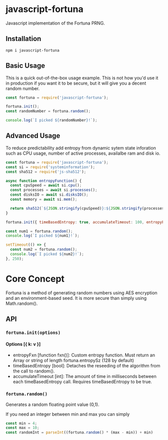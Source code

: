 # javascript-fortuna

Javascript implementation of the Fortuna PRNG. 

## Installation

`npm i javascript-fortuna`

## Basic Usage

This is a quick out-of-the-box usage example. This is not how you'd use it in production if you want it to be secure, but it will give you a decent random number.

```javascript
const fortuna = require('javascript-fortuna');

fortuna.init();
const randomNumber = fortuna.random();

console.log(`I picked ${randomNumber}!`);
```

## Advanced Usage

To reduce predictability add entropy from dynamic sytem state inforation such as CPU usage, number of active processes, availalbe ram and disk io.

```javascript
const fortuna = require('javascript-fortuna');
const si = require('systeminformation');
const sha512 = require('js-sha512');

async function entropyFunction() {
  const cpuSpeed = await si.cpu();
  const processes = await si.processes();
  const disksIO = await si.disksIO();
  const memory = await si.mem();

  return sha512(`${JSON.stringify(cpuSpeed)}:${JSON.stringify(processes)}:${JSON.stringify(disksIO)}:${JSON.stringify(memory)}`);
}

fortuna.init({ timeBasedEntropy: true, accumulateTimeout: 100, entropyFxn: entropyFunction });

const num1 = fortuna.random();
console.log(`I picked ${num1}!`);

setTimeout(() => {
  const num2 = fortuna.random();
  console.log(`I picked ${num2}!`);
}, 250);
```

# Core Concept

Fortuna is a method of generating random numbers using AES encryption and an environment-based seed. It is more secure than simply using Math.random().

## API

### `fortuna.init(options)`

#### Options [{ k: v }]

- entropyFxn [function fxn()]: Custom entropy function. Must return an Array or string of length fortuna.entropySz (128 by default)
- timeBasedEntropy [bool]: Detaches the reseeding of the algorithm from the call to random().
- accumulateTimeout [int]: The amount of time in milliseconds between each timeBasedEntropy call. Requires timeBasedEntropy to be true.

### `fortuna.random()`

Generates a random floating point value (0,1).

If you need an integer between min and max you can simply

```javascript
const min = 4;
const max = 10;
const randomInt = parseInt((fortuna.random() * (max - min)) + min)
```
